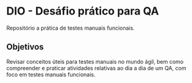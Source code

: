 # DIO - Desáfio prático para QA
Repositório a prática de testes manuais funcionais.

## Objetivos
Revisar conceitos úteis para testes manuais no mundo ágil, bem como compreender e praticar atividades relativas ao dia a dia de um QA, com foco em testes manuais funcionais.
